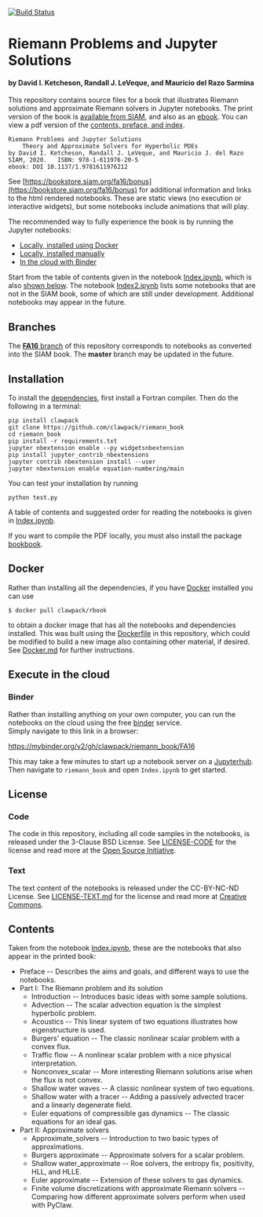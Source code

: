 [![Build Status](https://travis-ci.org/clawpack/riemann_book.svg?branch=master)](https://travis-ci.org/clawpack/riemann_book)

# Riemann Problems and Jupyter Solutions

#### by David I. Ketcheson, Randall J. LeVeque, and Mauricio del Razo Sarmina

This repository contains source files for a book that illustrates Riemann
solutions and approximate Riemann solvers in Jupyter notebooks.  The print version
of the book is [available from SIAM](https://my.siam.org/Store/Product/viewproduct/?ProductId=31634540),
and also as an [ebook](https://epubs.siam.org/doi/book/10.1137/1.9781611976212).  You can view a pdf 
version of the [contents, preface, and index](https://archive.siam.org/books/fa16/fa16fmbm.pdf).

    Riemann Problems and Jupyter Solutions
        Theory and Approximate Solvers for Hyperbolic PDEs
    by David I. Ketcheson, Randall J. LeVeque, and Mauricio J. del Razo
    SIAM, 2020.   ISBN: 978-1-611976-20-5
    ebook: DOI 10.1137/1.9781611976212

See [https://bookstore.siam.org/fa16/bonus](https://bookstore.siam.org/fa16/bonus) for additional 
information and links to the html rendered notebooks.
These are static views (no execution or interactive widgets), but some notebooks include animations that will play.


The recommended way to fully experience the book is by running the Jupyter notebooks:

 - [Locally, installed using Docker](#docker)
 - [Locally, installed manually](#installation)
 - [In the cloud with Binder](#binder)
 
 Start from the table of contents given in the notebook [Index.ipynb](Index.ipynb), which is also [shown below](#contents).
 The notebook [Index2.ipynb](Index2.ipynb) lists some notebooks that are not 
 in the SIAM book, some of which are still under development.  Additional notebooks may appear in the future.

## Branches
The [**FA16** branch](https://github.com/clawpack/riemann_book/tree/FA16) of this repository corresponds
to notebooks as converted into the SIAM book.  The **master** branch may be updated in the future.

## Installation
To install the [dependencies](#installation), first install a Fortran compiler.
Then do the following in a terminal:

```
pip install clawpack
git clone https://github.com/clawpack/riemann_book
cd riemann_book
pip install -r requirements.txt
jupyter nbextension enable --py widgetsnbextension
pip install jupyter_contrib_nbextensions
jupyter contrib nbextension install --user
jupyter nbextension enable equation-numbering/main
```

You can test your installation by running

```
python test.py
```

A table of contents and suggested order for reading the notebooks is given in [Index.ipynb](Index.ipynb).

If you want to compile the PDF locally, you must also install the package [bookbook](https://github.com/takluyver/bookbook).

## Docker

Rather than installing all the dependencies, if you have
[Docker](https://www.docker.com/) installed you can use

    $ docker pull clawpack/rbook

to obtain a docker image that has all the notebooks and dependencies
installed.  This was built using the [Dockerfile](Dockerfile) in
this repository, which could be modified to build a new image also
containing other material, if desired.  See [Docker.md](Docker.md) for further
instructions.

## Execute in the cloud

### Binder

Rather than installing anything on your own computer, you can run the
notebooks on the cloud using the free
[binder](https://mybinder.org/) service.  
Simply navigate to this link in a browser:

https://mybinder.org/v2/gh/clawpack/riemann_book/FA16

This may take a few minutes to start up a notebook server on a
[Jupyterhub](https://jupyterhub.readthedocs.io/en/latest/). Then navigate to
`riemann_book` and open `Index.ipynb` to get started.


## License

### Code

The code in this repository, including all code samples in the notebooks,
is released under the 3-Clause BSD License.  See
[LICENSE-CODE](https://github.com/clawpack/riemann_book/blob/master/LICENSE-CODE)
for the license and read more at the 
[Open Source Initiative](https://opensource.org/licenses/bsd-3-clause).

### Text

The text content of the notebooks is released under the CC-BY-NC-ND License.
See
[LICENSE-TEXT.md](https://github.com/clawpack/riemann_book/blob/master/LICENSE-TEXT.md)
for the license and read more at [Creative
Commons](https://creativecommons.org/licenses/by-nc-nd/4.0/).

## Contents

Taken from the notebook [Index.ipynb](Index.ipynb), these are the notebooks that also appear in the printed book:

- Preface -- Describes the aims and goals, and different ways to use the notebooks.
- Part I: The Riemann problem and its solution
  - Introduction -- Introduces basic ideas with some sample solutions.
  - Advection -- The scalar advection equation is the simplest hyperbolic problem.
  - Acoustics -- This linear system of two equations illustrates how eigenstructure is used.
  - Burgers' equation -- The classic nonlinear scalar problem with a convex flux.
  - Traffic flow -- A nonlinear scalar problem with a nice physical interpretation.
  - Nonconvex_scalar -- More interesting Riemann solutions arise when the flux is not convex.
  - Shallow water waves -- A classic nonlinear system of two equations.
  - Shallow water with a tracer -- Adding a passively advected tracer and a linearly degenerate field.
  - Euler equations of compressible gas dynamics -- The classic equations for an ideal gas.
- Part II: Approximate solvers
  - Approximate_solvers -- Introduction to two basic types of approximations.
  - Burgers approximate -- Approximate solvers for a scalar problem.
  - Shallow water_approximate -- Roe solvers, the entropy fix, positivity, HLL, and HLLE.
  - Euler approximate -- Extension of these solvers to gas dynamics.
  - Finite volume discretizations with approximate Riemann solvers -- Comparing how different approximate solvers perform when used with PyClaw.

